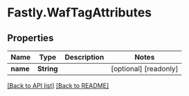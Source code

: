 # Fastly.WafTagAttributes

## Properties

Name | Type | Description | Notes
------------ | ------------- | ------------- | -------------
**name** | **String** |  | [optional] [readonly] 


[[Back to API list]](../../README.md#endpoints) [[Back to README]](../../README.md)
